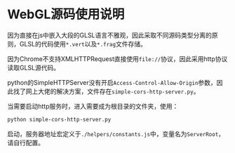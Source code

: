 # WebGL源码使用说明

因为直接在js中嵌入大段的GLSL语言不雅观，因此采取不同源码类型分离的原则，GLSL的代码使用`*.vert`以及`*.frag`文件存储。

因为Chrome不支持XMLHTTPRequest直接使用`file://`协议，因此采用http协议读取GLSL源代码。

python的SimpleHTTPServer没有开启`Access-Control-Allow-Origin`参数，因此找了网上大佬的解决方案，文件存在`simple-cors-http-server.py`。

当需要启动http服务时，进入需要成为根目录的文件夹，使用：

``` bash
python simple-cors-http-server.py
```

启动，服务器地址宏定义于`./helpers/constants.js`中，变量名为`ServerRoot`，请自行配置。